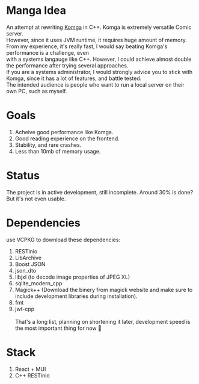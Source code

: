 # Manga Idea
An attempt at rewriting [Komga](https://github.com/gotson/komga/) in C++. Komga is extremely versatile Comic server.\
However, since it uses JVM runtime, it requires huge amount of memory.\
From my experience, it's really fast, I would say beating Komga's performance is a challenge, even\
with a systems langauge like C++. However, I could achieve almost double the performance after trying several approaches.\
If you are a systems administrator, I would strongly advice you to stick with Komga, since it has a lot of features, and battle tested.\
The intended audience is people who want to run a local server on their own PC, such as myself.

# Goals
1. Acheive good performance like Komga.
2. Good reading experience on the frontend.
3. Stability, and rare crashes.
4. Less than 10mb of memory usage.


# Status
The project is in active development, still incomplete.
Around 30% is done? But it's not even usable.

# Dependencies
use VCPKG to download these dependencies:
1. RESTinio
2. LibArchive
3. Boost JSON
4. json_dto
5. libjxl (to decode image properties of JPEG XL)
6. sqlite_modern_cpp
7. Magick++ (Download the binery from magick website and make sure to include development libraries during installation).
8. fmt
9. jwt-cpp\
\
That's a long list, planning on shortening it later, development speed is the most important thing for now 🤩

# Stack
1. React + MUI
2. C++ RESTinio
